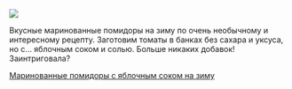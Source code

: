 <!--2025-08-24 17:21:49-->
<div class="yb">
  <div class="rss finecooking"><a href="https://finecooking.ru/recipe/marinovannye-pomidory-s-yablochnym-sokom-na-zimu"><img src="https://finecooking.ru/images/recipe/marinovannye-pomidory-s-yablochnym-sokom-na-zimu/photo/960w.jpg"></a><p>Вкусные маринованные помидоры на зиму по очень необычному и интересному рецепту. Заготовим томаты в банках без сахара и уксуса, но с... яблочным соком и солью. Больше никаких добавок! Заинтриговала?</p>
 <p class="titl"><a href="https://finecooking.ru/recipe/marinovannye-pomidory-s-yablochnym-sokom-na-zimu">Маринованные помидоры с яблочным соком на зиму</a></p></div>
</div>
